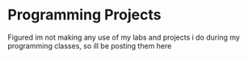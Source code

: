# Programming Projects
Figured im not making any use of my labs and projects i do during my programming classes, so ill be posting them here
